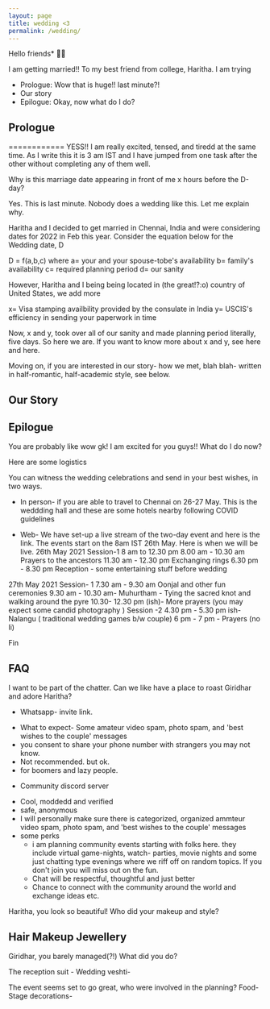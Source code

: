 ```yaml
---
layout: page
title: wedding <3
permalink: /wedding/
---
```


Hello friends* 👋🏽

I am getting married!! To my best friend from college, Haritha. I am trying 

* Prologue: Wow that is huge!! last minute?!
* Our story
* Epilogue: Okay, now what do I do?




## Prologue
============
YESS!! I am really excited, tensed, and tiredd at the same time. As I write this it is 3 am IST and I have jumped from one task after the other without completing any of them well. 

Why is this marriage date appearing in front of me x hours before the D-day?

Yes. This is last minute. Nobody does a wedding like this. Let me explain why.

Haritha and I decided to get married in Chennai, India and were considering dates for 2022 in Feb this year. Consider the equation below for the Wedding date, D

D = f(a,b,c)
where
a= your and your spouse-tobe's availability
b= family's availability
c= required planning period 
d= our sanity

However, Haritha and I being being located in (the great!?:o) country of United States, we add more 

x= Visa stamping availbility provided by the consulate in India
y= USCIS's efficiency in sending your paperwork in time

Now, x and y, took over all of our sanity and made planning period literally, five days. So here we are.
If you want to know more about x and y, see here and here.

Moving on, if you are interested in our story- how we met, blah blah- written in half-romantic, half-academic style, see below.

## Our Story



## Epilogue

You are probably like wow gk! I am excited for you guys!! What do I do now?

Here are some logistics

You can witness the wedding celebrations and send in your best wishes, in two ways.

* In person- if you are able to travel to Chennai on 26-27 May. This is the weddding hall and these are some hotels nearby following COVID guidelines

* Web- We have set-up a live stream of the two-day event and here is the link. The events start on the 8am IST 26th May. Here is when we will be live.
26th May 2021
Session-1 8 am to 12.30 pm
8.00 am - 10.30 am Prayers to the ancestors
11.30 am - 12.30 pm Exchanging rings
6.30 pm - 8.30 pm Reception - some entertaining stuff before wedding

27th May 2021
Session- 1
7.30 am - 9.30 am Oonjal and other fun ceremonies
9.30 am - 10.30 am- Muhurtham - Tying the sacred knot and walking around the pyre
10.30- 12.30 pm (ish)- More prayers (you may expect some candid photography )
Session -2
4.30 pm - 5.30 pm ish-  Nalangu ( traditional wedding games b/w couple)
6 pm - 7 pm - Prayers (no li)  

Fin

## FAQ

I want to be part of the chatter. Can we like have a place to roast Giridhar and adore Haritha?
* Whatsapp- invite link.

- What to expect- Some amateur video spam, photo spam, and 'best wishes to the couple' messages
- you consent to share your phone number with strangers you may not know.
- Not recommended. but ok.
- for boomers and lazy people.

* Community discord server

- Cool, moddedd and verified
- safe, anonymous
- I will personally make sure there is categorized, organized ammteur video spam, photo spam, and 'best wishes to the couple' messages
- some perks
  - i am planning community events starting with folks here. they include virtual game-nights, watch- parties, movie nights and some just chatting type evenings where we riff off on random topics. If you don't join you will miss out on the fun.
  - Chat will be respectful, thoughtful and just better
  - Chance to connect with the community around the world and exchange ideas etc.


Haritha, you look so beautiful! Who did your makeup and style?

Hair
Makeup
Jewellery
- 
Giridhar, you barely managed(?!) What did you do?

The reception suit - 
Wedding veshti- 

The event seems set to go great, who were involved in the planning?
Food- 
Stage decorations- 
